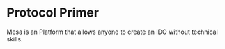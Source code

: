 # Protocol Primer

Mesa is an Platform that allows anyone to create an IDO without technical skills. 





